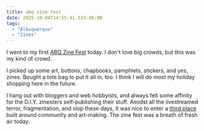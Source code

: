 ```yaml
---
title: abq zine fest
date: 2025-10-04T14:55:41.533-06:00
tags:
  - "Albuquerque"
  - "Zines"
---
```


I went to my first [ABQ Zine Fest](https://www.abqzf.com/) today. I don't love big crowds, but this was my kind of crowd.

I picked up some art, buttons, chapbooks, pamphlets, stickers, and yes, zines. Bought a tote bag to put it all in, too. I think I will do most my holiday shopping here in the future. 

I hang out with bloggers and web hobbyists, and always felt some affinity for the D.I.Y. zinesters self-publishing their stuff. Amidst all the livestreamed terror, fragmentation, and slop these days, it was nice to enter a [third place](https://www.shankerinstitute.org/blog/what-are-third-places-and-why-do-they-matter) built around community and art-making. The zine fest was a breath of fresh air today.